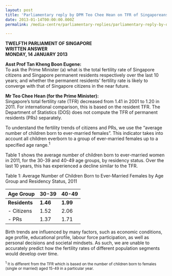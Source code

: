 ```yaml
---
layout: post
title: 'Parliamentary reply by DPM Teo Chee Hean on TFR of Singaporeans and PRs over the last 10 years'
date: 2013-01-14T00:00:00.000Z
permalink: /media-centre/parliamentary-replies/parliamentary-reply-by-dpm-teo-chee-hean-on-14-jan-2013/

---
```



**TWELFTH PARLIAMENT OF SINGAPORE  
WRITTEN ANSWER  
MONDAY, 14 JANUARY 2013**

**Asst Prof Tan Kheng Boon Eugene:**  
To ask the Prime Minister (a) what is the total fertility rate of Singapore citizens and Singapore permanent residents respectively over the last 10 years; and whether the permanent residents' fertility rate is likely to converge with that of Singapore citizens in the near future.

**Mr Teo Chee Hean (for the Prime Minister):**  
Singapore’s total fertility rate (TFR) decreased from 1.41 in 2001 to 1.20 in 2011. For international comparison, this is based on the resident TFR. The Department of Statistics (DOS) does not compute the TFR of permanent residents (PRs) separately.

To understand the fertility trends of citizens and PRs, we use the “average number of children born to ever-married females”. This indicator takes into account all children everborn to a group of ever-married females up to a specified age range.<sup>1</sup>

Table 1 shows the average number of children born to ever-married women in 2011, for the 30-39 and 40-49 age groups, by residency status. Over the last 10 years, this has experienced a decline similar to the TFR.

Table 1: Average Number of Children Born to Ever-Married Females by Age Group and Residency Status, 2011

| Age Group  | 30-39 | 40-49 |
|------------|-------|-------|
| <b>Residents</b>  | <b>1.46</b>  | <b>1.99 </b>|
| - Citizens | 1.52  | 2.06  |
| - PRs      | 1.37  | 1.71  |

Birth trends are influenced by many factors, such as economic conditions, age profile, educational profile, labour force participation, as well as personal decisions and societal mindsets. As such, we are unable to accurately predict how the fertility rates of different population segments would develop over time.

<sub><sup>1</sup> It is different from the TFR which is based on the number of children born to females (single or married) aged 15-49 in a particular year.</sub>


